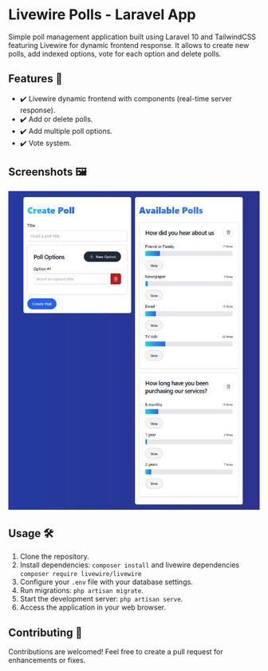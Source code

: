 # Livewire Polls - Laravel App


Simple poll management application built using Laravel 10 and TailwindCSS featuring Livewire for dynamic frontend response. It allows to create new polls, add indexed options, vote for each option and delete polls.

## Features 🚀

- ✔️ Livewire dynamic frontend with components (real-time server response).
- ✔️ Add or delete polls.
- ✔️ Add multiple poll options.
- ✔️ Vote system.

## Screenshots 🖼️

![alt text](https://github.com/joaocba/laravel-livewire-polls/blob/main/screenshots/main-screen.JPG?raw=true)

## Usage 🛠️

1. Clone the repository.
2. Install dependencies: `composer install` and livewire dependencies `composer require livewire/livewire`
3. Configure your `.env` file with your database settings.
4. Run migrations: `php artisan migrate`.
5. Start the development server: `php artisan serve`.
6. Access the application in your web browser.


## Contributing 🤝

Contributions are welcomed! Feel free to create a pull request for enhancements or fixes.

